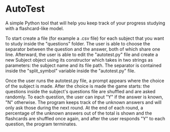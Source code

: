 # AutoTest
A simple Python tool that will help you keep track of your progress studying with a flashcard-like model.


To start create a file (for example a .csv file) for each subject that you want to study inside the "questions"
folder. The user is able to choose the separator between the question and the answer, both of which share one
line. Afterward, the user is able to edit the "autotest.py" file and create a new Subject object using its
constructor which takes in two strings as parameters: the subject name and its file path.
The separator is contained inside the "split_symbol" variable inside the "autotest.py" file.


Once the user runs the autotest.py file, a prompt appears where the choice of the subject is made.
After the choice is made the game starts: the questions inside the subject's questions file are shuffled and are
asked randomly. To each question, the user can input "Y" if the answer is known, "N" otherwise. The program keeps
track of the unknown answers and will only ask those during the next round.
At the end of each round, a percentage of the unknown answers out of the total is shown and the flashcards are shuffled
once again, and after the user responds "Y" to each question, the program terminates.